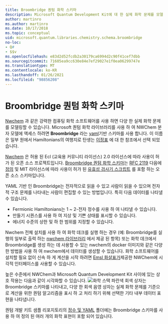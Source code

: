 ```yaml
---
title: Broombridge 퀀텀 화학 스키마
description: Microsoft Quantum Development Kit에 대 한 실제 화학 문제를 모델링 하는 데 사용 되는 Broombridge 퀀텀 화학 스키마의 개요입니다.
author: martinro
ms.author: martinro
ms.date: 10/17/2018
ms.topic: conceptual
uid: microsoft.quantum.libraries.chemistry.schema.broombridge
no-loc:
- Q#
- $$v
ms.openlocfilehash: e83d2d52fcdb2a30179ca6994d2c90f41cef7dbb
ms.sourcegitcommit: 71605ea9cc630e84e7ef29027e1f0ea06299747e
ms.translationtype: MT
ms.contentlocale: ko-KR
ms.lasthandoff: 01/26/2021
ms.locfileid: "98856208"
---
```

# <a name="broombridge-quantum-chemistry-schema"></a>Broombridge 퀀텀 화학 스키마 # 

[Nwchem](http://www.nwchem-sw.org/) 과 같은 강력한 컴퓨팅 화학 소프트웨어를 사용 하면 다양 한 실제 화학 문제를 모델링할 수 있습니다. Microsoft 퀀텀 화학 라이브러리를 사용 하 여 NWChem 분자 모델에 액세스 하려면 **Broombridge** 라는 [yaml](https://en.wikipedia.org/wiki/YAML)기반 스키마를 사용 합니다. 이 이름은 일부 원에서 Hamiltonians의 여행지로 탄생는 [이정표](https://en.wikipedia.org/wiki/Broom_Bridge) 에 대 한 참조에서 선택 되었습니다. 

[Nwchem](https://github.com/nwchemgit/nwchem) 은 허용 된 Ecl (교육용 커뮤니티 라이선스) 2.0 라이선스에 따라 사용이 허가 된 오픈 소스 프로젝트입니다. [Broombridge 퀀텀 화학 스키마](https://docs.microsoft.com/quantum/libraries/chemistry/schema/spec_v_0_2)는 [RFC 2119](https://tools.ietf.org/html/rfc2119) 다음에 [정의](https://raw.githubusercontent.com/Microsoft/Quantum/master/Chemistry/Schema/broombridge-0.1.schema.json) 및 MIT 라이선스에 따라 사용이 허가 된 [유효성 검사기 스크립트](https://raw.githubusercontent.com/Microsoft/Quantum/master/Chemistry/Schema/validator.py) 를 포함 하는 오픈 소스 스키마입니다. 

YAML 기반 인 Broombridge는 전자적으로 읽을 수 있고 사람이 읽을 수 있으며 전자적 구조 문제를 나타내는 사람이 편집할 수 있는 방법입니다. 특히 다음 데이터를 나타낼 수 있습니다.
- Fermionic Hamiltonians는 1 ~ 2-전자 정수를 사용 하 여 나타낼 수 있습니다.
- 만들기 시퀀스를 사용 하 여 지상 및 기쁜 상태를 표시할 수 있습니다.
- 에너지 수준의 상한 및 하 한 범위를 지정할 수 있습니다.

Nwchem 전체 설치를 사용 하 여 화학 데크를 실행 하는 경우 (예: Broombridge를 실행의 일부로 출력 하는 [nwchem 라이브러리](https://github.com/nwchemgit/nwchem/tree/master/QA/chem_library_tests) 에서 제공 된 항목) 또는 화학 데크에서 Broombridge를 생성 하는 데 사용할 수 있는 nwchem의 docker 이미지와 같은 다양 한 방법을 사용 하 여 nwchem에서 데이터를 생성할 수 있습니다. 화학 소프트웨어를 설치할 필요 없이 신속 하 게 계산을 시작 하려면 [Emsl 화살표가](https://arrows.emsl.pnnl.gov/api/qsharp_chem)제공한 NWChem에 시각적 인터페이스를 사용할 수 있습니다.

높은 수준에서 NWChem과 Microsoft Quantum Development Kit 사이에 있는 상호 작용는 다음과 같이 시각화할 수 있습니다. ![ 화학 스택 ](~/media/broombridge.png) 파란색 회색 상자는 Broombridge 스키마를 나타내고, 다양 한 회색 음영 상자는 실제 화학 문제를 기준으로 계산을 위한 퀀텀 알고리즘을 표시 하 고 처리 하기 위해 선택한 기타 내부 데이터 표현을 나타냅니다.

퀀텀 개발 키트 샘플 리포지토리의 [정수 및 YAML](https://github.com/microsoft/Quantum/tree/master/samples/chemistry/IntegralData/YAML) 폴더에는 Broombridge 스키마를 사용 하 여 정의 된 여러 개의 화학 표현이 포함 되어 있습니다.
